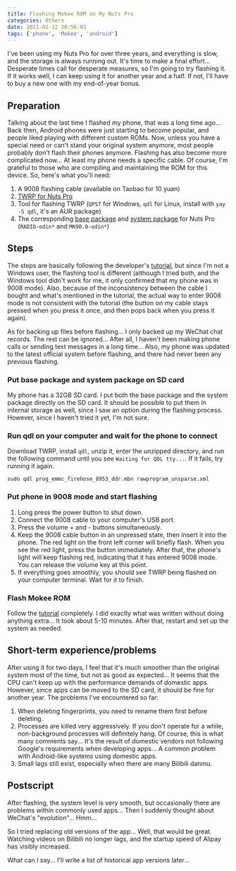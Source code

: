 ```yaml
---
title: Flashing Mokee ROM on My Nuts Pro
categories: Others
date: 2021-02-12 20:56:03
tags: ['phone', 'Mokee', 'android']
---
```


I've been using my Nuts Pro for over three years, and everything is slow, and the storage is always running out. It's time to make a final effort... Desperate times call for desperate measures, so I'm going to try flashing it. If it works well, I can keep using it for another year and a half. If not, I'll have to buy a new one with my end-of-year bonus.
<!-- Summary -->
<!-- more -->

## Preparation

Talking about the last time I flashed my phone, that was a long time ago... Back then, Android phones were just starting to become popular, and people liked playing with different custom ROMs. Now, unless you have a special need or can't stand your original system anymore, most people probably don't flash their phones anymore. Flashing has also become more complicated now... At least my phone needs a specific cable. Of course, I'm grateful to those who are compiling and maintaining the ROM for this device. So, here's what you'll need:

1. A 9008 flashing cable (available on Taobao for 10 yuan)
2. [TWRP for Nuts Pro]()
3. Tool for flashing TWRP (`QPST` for Windows, `qdl` for Linux, install with `yay -S qdl`, it's an AUR package)
4. The corresponding [base package](https://download.mokeedev.com/odin.html) and [system package](https://download.mokeedev.com/odin.html) for Nuts Pro (`RADIO-odin*` and `MK90.0-odin*`)

## Steps

The steps are basically following the developer's [tutorial](https://bbs.mokeedev.com/t/topic/14503), but since I'm not a Windows user, the flashing tool is different (although I tried both, and the Windows tool didn't work for me, it only confirmed that my phone was in 9008 mode). Also, because of the inconsistency between the cable I bought and what's mentioned in the tutorial, the actual way to enter 9008 mode is not consistent with the tutorial (the button on my cable stays pressed when you press it once, and then pops back when you press it again).

As for backing up files before flashing... I only backed up my WeChat chat records. The rest can be ignored... After all, I haven't been making phone calls or sending text messages in a long time... Also, my phone was updated to the latest official system before flashing, and there had never been any previous flashing.

### Put base package and system package on SD card
My phone has a 32GB SD card. I put both the base package and the system package directly on the SD card. It should be possible to put them in internal storage as well, since I saw an option during the flashing process. However, since I haven't tried it yet, I'm not sure.

### Run qdl on your computer and wait for the phone to connect
Download TWRP, install `qdl`, unzip it, enter the unzipped directory, and run the following command until you see `Waiting for QDL tty...`. If it fails, try running it again.

```
sudo qdl prog_emmc_firehose_8953_ddr.mbn rawprogram_unsparse.xml
```

### Put phone in 9008 mode and start flashing

1. Long press the power button to shut down.
2. Connect the 9008 cable to your computer's USB port.
3. Press the volume + and - buttons simultaneously.
4. Keep the 9008 cable button in an unpressed state, then insert it into the phone. The red light on the front left corner will briefly flash. When you see the red light, press the button immediately. After that, the phone's light will keep flashing red, indicating that it has entered 9008 mode. You can release the volume key at this point.
5. If everything goes smoothly, you should see TWRP being flashed on your computer terminal. Wait for it to finish.

### Flash Mokee ROM

Follow the [tutorial](https://bbs.mokeedev.com/t/topic/14503) completely. I did exactly what was written without doing anything extra... It took about 5-10 minutes. After that, restart and set up the system as needed.

## Short-term experience/problems

After using it for two days, I feel that it's much smoother than the original system most of the time, but not as good as expected... It seems that the CPU can't keep up with the performance demands of domestic apps. However, since apps can be moved to the SD card, it should be fine for another year. The problems I've encountered so far:

1. When deleting fingerprints, you need to rename them first before deleting.
2. Processes are killed very aggressively. If you don't operate for a while, non-background processes will definitely hang. Of course, this is what many comments say... It's the result of domestic vendors not following Google's requirements when developing apps... A common problem with Android-like systems using domestic apps.
3. Small lags still exist, especially when there are many Bilibili danmu.

## Postscript

After flashing, the system level is very smooth, but occasionally there are problems within commonly used apps... Then I suddenly thought about WeChat's "evolution"... Hmm...

So I tried replacing old versions of the app... Well, that would be great. Watching videos on Bilibili no longer lags, and the startup speed of Alipay has visibly increased.

What can I say... I'll write a list of historical app versions later...

